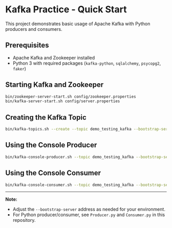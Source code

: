 # Kafka Practice - Quick Start

This project demonstrates basic usage of Apache Kafka with Python producers and consumers.

## Prerequisites

- Apache Kafka and Zookeeper installed
- Python 3 with required packages (`kafka-python`, `sqlalchemy`, `psycopg2`, `faker`)

## Starting Kafka and Zookeeper

```bash
bin/zookeeper-server-start.sh config/zookeeper.properties
bin/kafka-server-start.sh config/server.properties
```

## Creating the Kafka Topic

```bash
bin/kafka-topics.sh --create --topic demo_testing_kafka --bootstrap-server 34.126.117.10:9092 --replication-factor 1 --partitions 1
```

## Using the Console Producer

```bash
bin/kafka-console-producer.sh --topic demo_testing_kafka --bootstrap-server 34.126.117.10:9092
```

## Using the Console Consumer

```bash
bin/kafka-console-consumer.sh --topic demo_testing_kafka --bootstrap-server 34.126.117.10:9092
```

---

**Note:**  
- Adjust the `--bootstrap-server` address as needed for your environment.
- For Python producer/consumer, see `Producer.py` and `Consumer.py` in this repository.
